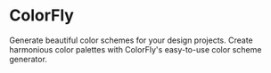 # ColorFly
Generate beautiful color schemes for your design projects. Create harmonious color palettes with ColorFly's easy-to-use color scheme generator.
